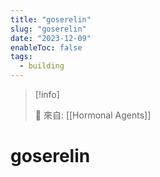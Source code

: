 ```yaml
---
title: "goserelin"
slug: "goserelin"
date: "2023-12-09"
enableToc: false
tags:
  - building
---
```


> [!info]
>
> 🌱 來自: [[Hormonal Agents]]

# goserelin
